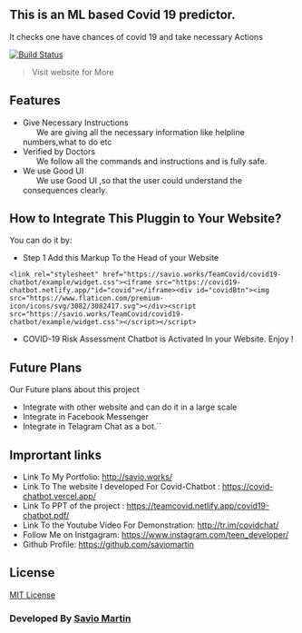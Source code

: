 ## This is an ML based Covid 19 predictor.

It checks one have chances of covid 19 and take necessary Actions

[![Build Status](https://travis-ci.org/joemccann/dillinger.svg?branch=master)](http://savio.works/)

> Visit website for More

## Features

  - Give Necessary Instructions<br>
 &nbsp;&nbsp;&nbsp;&nbsp;&nbsp;&nbsp;We are giving all the necessary information like helpline numbers,what to do etc
  - Verified by Doctors<br>
    &nbsp;&nbsp;&nbsp;&nbsp;&nbsp;&nbsp;We follow all the commands and instructions and is fully safe.
  - We use Good UI<br>
    &nbsp;&nbsp;&nbsp;&nbsp;&nbsp;&nbsp;We use Good UI ,so that the user could understand the consequences clearly.

## How to Integrate This Pluggin to Your Website?
You can do it by:
  - Step 1 Add this Markup To the Head of your Website
```shell
<link rel="stylesheet" href="https://savio.works/TeamCovid/covid19-chatbot/example/widget.css"><iframe src="https://covid19-chatbot.netlify.app/"id="covid"></iframe><div id="covidBtn"><img src="https://www.flaticon.com/premium-icon/icons/svg/3082/3082417.svg"></div><script src="https://savio.works/TeamCovid/covid19-chatbot/example/widget.css"></script></script>
```
  - COVID-19 Risk Assessment Chatbot is Activated In your Website. Enjoy !

## Future Plans
Our Future plans about this project
- Integrate with other website and can do it in a large scale
- Integrate in Facebook Messenger
- Integrate in Telagram Chat as a bot.``

## Imprortant links
- Link To My Portfolio: http://savio.works/
- Link To The website I developed For Covid-Chatbot : https://covid-chatbot.vercel.app/
- Link To PPT of the project : https://teamcovid.netlify.app/covid19-chatbot.pdf/
- Link To the Youtube Video For Demonstration: http://tr.im/covidchat/
- Follow Me on Instgagram: https://www.instagram.com/teen_developer/
- Github Profile: https://github.com/saviomartin

## License
<a href="https://github.com/saviomartin/Covid-chatbot/blob/master/LICENSE.txt">MIT License</a>

### Developed By <a href="https://www.instagram.com/teen_developer/">Savio Martin</a>
